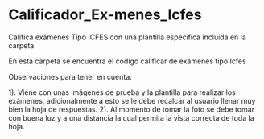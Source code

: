 # Calificador_Ex-menes_Icfes
Califica exámenes Tipo ICFES con una plantilla específica incluída en la carpeta

En esta carpeta se encuentra el código calificar de exámenes tipo Icfes

Observaciones para tener en cuenta:
 
1). Viene con unas imágenes de prueba y la plantilla para realizar los exámenes, adicionalmente a esto se le debe recalcar al usuario llenar muy bien la hoja de respuestas.
2). Al momento de tomar la foto se debe tomar con buena luz y a una distancia la cual permita la vista correcta de toda la hoja.
